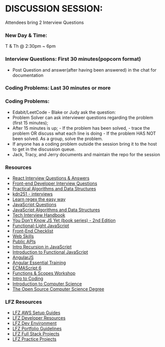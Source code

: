 # DISCUSSION SESSION:

Attendees bring 2 Interview Questions

### New Day & Time:

T & Th @ 2:30pm ~ 6pm

### Interview Questions: First 30 minutes(popcorn format)

- Post Question and answer(after having been answered) in the chat for documentation

### Coding Problems: Last 30 minutes or more

### Coding Problems:

- Edabit/LeetCode - Blake or Judy ask the question:
- Problem Solver can ask interviewer questions regarding the problem (first 15 minutes);
- After 15 minutes is up; - If the problem has been solved, - trace the problem OR discuss what each line is doing - If the problem HAS NOT been solved. As a group, solve the problem.
- If anyone has a coding problem outside the session bring it to the host to get in the discussion queue.
- Jack, Tracy, and Jerry documents and maintain the repo for the session

### Resources

- [React Interview Questions & Answers](https://github.com/sudheerj/reactjs-interview-questions)
- [Front-end Developer Interview Questions](https://h5bp.org/Front-end-Developer-Interview-Questions/)
- [Practical Algorithms and Data Structures](https://bradfieldcs.com/algos/)
- [kdn251 - interviews](https://github.com/kdn251/interviews)
- [Learn regex the easy way](https://github.com/ziishaned/learn-regex)
- [JavaScript Questions](https://github.com/lydiahallie/javascript-questions)
- [JavaScript Algorithms and Data Structures](https://github.com/yangshun/front-end-interview-handbook)
- [Tech Interview Handbook](https://github.com/sudheerj/reactjs-interview-questions)
- [You Don't Know JS Yet (book series) - 2nd Edition](https://github.com/getify/You-Dont-Know-JS)
- [Functional-Light JavaScript](https://github.com/getify/Functional-Light-JS)
- [Front-End Checklist](https://github.com/thedaviddias/Front-End-Checklist)
- [Web Skills](https://github.com/andreasbm/web-skills)
- [Public APIs](https://github.com/public-apis/public-apis)
- [Intro Recursion in JavaScript](https://github.com/hackreactor/recursion_in_javascript)
- [Introduction to Functional JavaScript](https://github.com/hackreactor/introduction_to_functional_javascript)
- [AngularJS](https://github.com/hackreactor/angular.js)
- [Angular Essential Training](https://github.com/coursefiles/angular-essential-training)
- [ECMAScript 6](https://github.com/lukehoban/es6features)
- [Functions & Scopes Workshop](https://github.com/zibmcnib/javascript_functions_and_scope)
- [Intro to Coding](https://github.com/freeonedayhrc/intro-coding)
- [Introduction to Computer Science](https://github.com/hackreactor/introduction_to_computer_science)
- [The Open Source Computer Science Degree](https://github.com/ForrestKnight/open-source-cs)



### LFZ Resources
- [LFZ AWS Setup Guides](https://github.com/Learning-Fuze/aws-setup-guide)
- [LFZ Developer Resources](https://github.com/Learning-Fuze/developer-resources)
- [LFZ Dev Environment](https://github.com/Learning-Fuze/lfz-dev)
- [LFZ Portfolio Guidelines](https://github.com/Learning-Fuze/portfolio_guidelines)
- [LFZ Full Stack Projects](https://github.com/Learning-Fuze/full-stack-project)
- [LFZ Practice Projects](https://github.com/Learning-Fuze/practice-projects)







